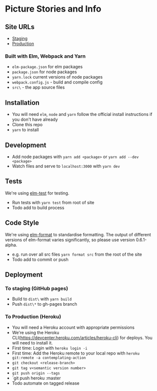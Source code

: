 # Picture Stories and Info

## Site URLs
- [Staging](https://neontribe.github.io/contemplating-action/)
- [Production](https://www.contemplatingaction.org.uk)


### Built with Elm, Webpack and Yarn
- `elm-package.json` for elm packages
- `package.json` for node packages
- `yarn.lock` current versions of node packages
- `webpack.config.js` - build and compile config
- `src\` - the app source files

## Installation
- You will need `elm`, `node` and `yarn` follow the official install instructions if you don't have already
- Clone this repo
- `yarn` to install

## Development
- Add node packages with `yarn add <package>` or `yarn add --dev <package>`
- Watch files and serve to `localhost:3000` with `yarn dev`

## Tests
We're using [elm-test](https://github.com/rtfeldman/node-test-runner/releases/tag/0.18.12) for testing.
- Run tests with `yarn test` from root of site
- Todo add to build process

## Code Style
We're using [elm-format](https://github.com/avh4/elm-format) to standardise formatting. The output of different versions of elm-format varies significantly, so please use version 0.6.1-alpha.
- e.g. run over all src files `yarn format src` from the root of the site
- Todo add to commit or push

## Deployment

### To staging (GitHub pages)
- Build to `dist\` with `yarn build`
- Push `dist\*` to gh-pages branch

### To Production (Heroku)
- You will need a Heroku account with appropriate permissions
- We're using the Heroku CLI(https://devcenter.heroku.com/articles/heroku-cli) for deploys. You will need to install it.
- First time: Login with `heroku login -i`
- First time: Add the Heroku remote to your local repo with `heroku git:remote -a contemplating-action`
- `git checkout <release-branch>`
- `git tag v<semantic version number>`
- `git push origin --tags`
- `git push heroku <release-branch>:master
- Todo automate on tagged release
